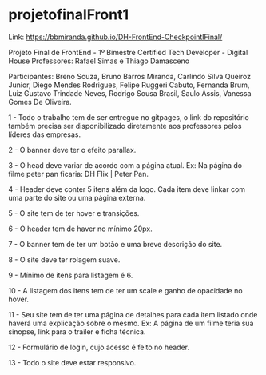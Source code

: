 # projetofinalFront1

Link: https://bbmiranda.github.io/DH-FrontEnd-CheckpointIFinal/

Projeto Final de FrontEnd - 1º Bimestre Certified Tech Developer - Digital House
Professores: Rafael Simas e Thiago Damasceno

Participantes:  Breno Souza, Bruno Barros Miranda, Carlindo Silva Queiroz Junior, Diego Mendes Rodrigues, Felipe Ruggeri Cabuto, Fernanda Brum, Luiz Gustavo Trindade Neves, Rodrigo Sousa Brasil, Saulo Assis, Vanessa Gomes De Oliveira.

1 - Todo o trabalho tem de ser entregue no gitpages, o link do repositório também precisa ser disponibilizado diretamente aos professores pelos líderes das empresas.

2 - O banner deve ter o efeito parallax.

3 - O head deve variar de acordo com a página atual. Ex: Na página do filme peter pan ficaria: DH Flix | Peter Pan.

4 - Header deve conter 5 itens além da logo. Cada item deve linkar com uma parte do site ou uma página externa.

5 - O site tem de ter hover e transições.

6 - O header tem de haver no mínimo 20px.

7 - O banner tem de ter um botão e uma breve descrição do site.

8 - O site deve ter rolagem suave.

9 - Mínimo de itens para listagem é 6.

10 - A listagem dos itens tem de ter um scale e ganho de opacidade no hover.

11 - Seu site tem de ter uma página de detalhes para cada item listado onde haverá uma explicação sobre o mesmo. Ex: A página de um filme teria sua sinopse, link para o trailer e ficha técnica.

12 - Formulário de login, cujo acesso é feito no header.

13 - Todo o site deve estar responsivo.
